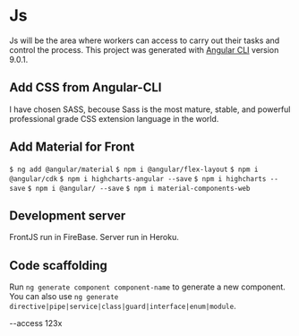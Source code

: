 # Js

Js will be the area where workers can access to carry out their tasks and control the process. This project was generated with [Angular CLI](https://github.com/angular/angular-cli) version 9.0.1.

## Add CSS from Angular-CLI

I have chosen SASS, becouse Sass is the most mature, stable, and powerful professional grade CSS extension language in the world.

## Add Material for Front

`$ ng add @angular/material`
`$ npm i @angular/flex-layout`
`$ npm i @angular/cdk`
`$ npm i highcharts-angular --save`
`$ npm i highcharts --save`
`$ npm i @angular/ --save`
`$ npm i material-components-web`

## Development server
FrontJS run in FireBase.
Server run in Heroku.

## Code scaffolding

Run `ng generate component component-name` to generate a new component. You can also use `ng generate directive|pipe|service|class|guard|interface|enum|module`.


--access 123x
